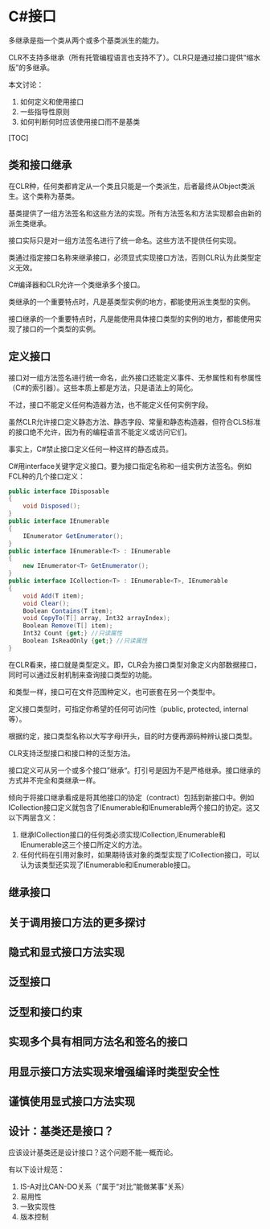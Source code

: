 # C#接口

多继承是指一个类从两个或多个基类派生的能力。

CLR不支持多继承（所有托管编程语言也支持不了）。CLR只是通过接口提供“缩水版”的多继承。

本文讨论：
1. 如何定义和使用接口
2. 一些指导性原则
3. 如何判断何时应该使用接口而不是基类

[TOC]

## 类和接口继承

在CLR种，任何类都肯定从一个类且只能是一个类派生，后者最终从Object类派生。这个类称为基类。

基类提供了一组方法签名和这些方法的实现。所有方法签名和方法实现都会由新的派生类继承。

接口实际只是对一组方法签名进行了统一命名。这些方法不提供任何实现。

类通过指定接口名称来继承接口，必须显式实现接口方法，否则CLR认为此类型定义无效。

C#编译器和CLR允许一个类继承多个接口。

类继承的一个重要特点时，凡是基类型实例的地方，都能使用派生类型的实例。

接口继承的一个重要特点时，凡是能使用具体接口类型的实例的地方，都能使用实现了接口的一个类型的实例。

## 定义接口

接口对一组方法签名进行统一命名，此外接口还能定义事件、无参属性和有参属性（C#的索引器）。这些本质上都是方法，只是语法上的简化。

不过，接口不能定义任何构造器方法，也不能定义任何实例字段。

虽然CLR允许接口定义静态方法、静态字段、常量和静态构造器，但符合CLS标准的接口绝不允许，因为有的编程语言不能定义或访问它们。

事实上，C#禁止接口定义任何一种这样的静态成员。

C#用interface关键字定义接口。要为接口指定名称和一组实例方法签名。例如FCL种的几个接口定义：

```c#
public interface IDisposable
{
    void Disposed();
}
public interface IEnumerable
{
    IEnumerator GetEnumerator();
}
public interface IEnumerable<T> : IEnumerable
{
    new IEnumerator<T> GetEnumerator();
}
public interface ICollection<T> : IEnumerable<T>, IEnumerable
{
    void Add(T item);
    void Clear();
    Boolean Contains(T item);
    void CopyTo(T[] array, Int32 arrayIndex);
    Boolean Remove(T[] item);
    Int32 Count {get;} //只读属性
    Boolean IsReadOnly {get;} //只读属性
}
```

在CLR看来，接口就是类型定义。即，CLR会为接口类型对象定义内部数据接口，同时可以通过反射机制来查询接口类型的功能。

和类型一样，接口可在文件范围种定义，也可嵌套在另一个类型中。

定义接口类型时，可指定你希望的任何可访问性（public, protected, internal等）。

根据约定，接口类型名称以大写字母I开头，目的时方便再源码种辨认接口类型。

CLR支持泛型接口和接口种的泛型方法。

接口定义可从另一个或多个接口”继承“。打引号是因为不是严格继承。接口继承的方式并不完全和类继承一样。

倾向于将接口继承看成是将其他接口的协定（contract）包括到新接口中。例如ICollection<T>接口定义就包含了IEnumerable<T>和IEnumerable两个接口的协定。这又以下两层含义：

1. 继承ICollection<T>接口的任何类必须实现ICollection<T>,IEnumerable<T>和IEnumerable这三个接口所定义的方法。
2. 任何代码在引用对象时，如果期待该对象的类型实现了ICollection<T>接口，可以认为该类型还实现了IEnumerable<T>和IEnumerable接口。

## 继承接口



## 关于调用接口方法的更多探讨

## 隐式和显式接口方法实现

## 泛型接口

## 泛型和接口约束

## 实现多个具有相同方法名和签名的接口

## 用显示接口方法实现来增强编译时类型安全性

## 谨慎使用显式接口方法实现

## 设计：基类还是接口？

应该设计基类还是设计接口？这个问题不能一概而论。

有以下设计规范：
1. IS-A对比CAN-DO关系（”属于“对比”能做某事“关系）
2. 易用性
3. 一致实现性
4. 版本控制